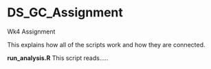 # DS_GC_Assignment
Wk4 Assignment

This explains how all of the scripts work and how they are connected.

__run_analysis.R__ This script reads.....
